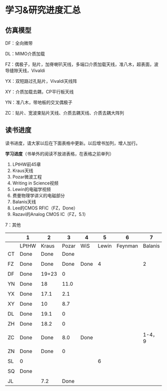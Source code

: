# 学习&研究进度汇总

## 仿真模型

DF：全向微带

DL：MIMO介质加载

FZ：偶极子，贴片，加脊喇叭天线，多端口介质加载天线，准八木，超表面，波导缝隙天线，Vivaldi

YX：双短路过孔贴片，Vivaldi天线阵

XY：介质加载去耦，CP平行板天线

YN：准八木，带地板的交叉偶极子

ZC：贴片、宽波束贴片天线、介质去耦天线、介质去耦大阵列

## 读书进度

读书进度，请大家以后在下面表格中更新。以后增书加列，增人加行。

**学习进度**（书单外的阅读不放进表格，在表格之前单列）

1. LPtHW前45章
2. Kraus天线
3. Pozar微波工程
4. Writing in Science视频
5. Lewin的电磁学视频
6. 费曼物理学讲义的电磁部分
7. Balanis天线
8. Lee的CMOS RFIC（FZ，Done）
9. Razavi的Analog CMOS IC（FZ，5.1）

7：其他

|      | 1     | 2     | 3     | 4    | 5     | 6       | 7       |
| ---- | ----- | ----- | ----- | ---- | ----- | ------- | ------- |
|      | LPtHW | Kraus | Pozar | WiS  | Lewin | Feynman | Balanis |
| CT   | Done  | Done  | Done  |      |       |         |         |
|      |       |       |       |      |       |         |         |
| FZ   | Done  | Done  | Done  | Done | 4     |         | 2       |
|      |       |       |       |      |       |         |         |
| DF   | Done  | 19+23 | 0     |      |       |         |         |
|      |       |       |       |      |       |         |         |
| YN   | Done  | 18    | 11.0  |      |       |         |         |
|      |       |       |       |      |       |         |         |
| YX   | Done  | 17.1  | 2.1     |      |       |         |         |
|      |       |       |       |      |       |         |         |
| XY   | Done  | 10    | 8.7   |      |       |         |         |
|      |       |       |       |      |       |         |         |
| DL   | Done  | 19.1  | 0     |      |       |         |         |
|      |       |       |       |      |       |         |         |
| ZH   | Done  | 18.2  | 0     |      |       |         |         |
|      |       |       |       |      |       |         |         |
| ZC   | Done  | Done  | 8.0   | Done |       |         | 1-4，9  |
|      |       |       |       |      |       |         |         |
| ZN   | Done  | Done  | 0     |      |       |         |         |
|      |       |       |       |      |       |         |         |
| SL   | 0     |       |       |      | 6     |         |         |
|      |       |       |       |      |       |         |         |
| SQ   | Done  |       |       |      |       |         |         |   
|      |       |       |       |      |       |         |         |
| JL   |       | 7.2   | Done  |      |       |         |         |  